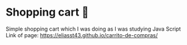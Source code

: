 # Shopping cart 🛒
Simple shopping cart which I was doing as I was studying Java Script
<br>
Link of page: https://eliasst43.github.io/carrito-de-compras/
